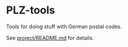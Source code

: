 # PLZ-tools

Tools for doing stuff with German postal codes.

See [project/README.md](project/README.md) for details.
